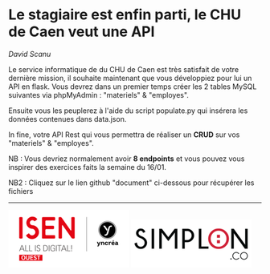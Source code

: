 # Le stagiaire est enfin parti, le CHU de Caen veut une API

*David Scanu*

Le service informatique de du CHU de Caen est très satisfait de votre dernière mission, il souhaite maintenant que vous développiez pour lui un API en flask. Vous devrez dans un premier temps créer les 2 tables MySQL suivantes via phpMyAdmin : "materiels" & "employes".

Ensuite vous les peuplerez à l'aide du script populate.py qui insérera les données contenues dans data.json.

In fine, votre API Rest qui vous permettra de réaliser un **CRUD** sur vos  "materiels" & "employes".

NB : Vous devriez normalement avoir **8 endpoints** et vous pouvez vous inspirer des exercices faits la semaine du 16/01.

NB2 : Cliquez sur le lien github "document" ci-dessous pour récupérer les fichiers

---

<picture>
  <img alt="Logo ISEN" src="./img/logo-isen-small.png">
</picture>

<picture>
  <img alt="Logo SIMPLON" src="./img/logo-simplon-small.png">
</picture>